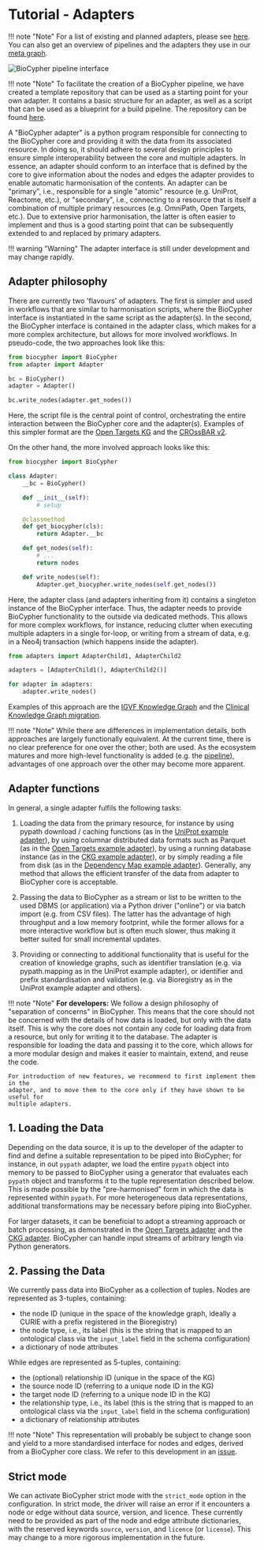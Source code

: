 # Tutorial - Adapters

!!! note "Note"
	For a list of existing and planned adapters, please see [here](adapters_info).
	You can also get an overview of pipelines and the adapters they use in our [meta
	graph](https://meta.biocypher.org).

![BioCypher pipeline interface](figure_pipeline.png)

!!! note "Note"
	To facilitate the creation of a BioCypher pipeline, we have created a template
	repository that can be used as a starting point for your own adapter. It
	contains a basic structure for an adapter, as well as a script that can be used
	as a blueprint for a build pipeline. The repository can be found
	[here](https://github.com/biocypher/project-template).

A "BioCypher adapter" is a python program responsible for connecting to the
BioCypher core and providing it with the data from its associated resource.
In doing so, it should adhere to several design principles to ensure simple
interoperability between the core and multiple adapters. In essence, an adapter
should conform to an interface that is defined by the core to give information
about the nodes and edges the adapter provides to enable automatic harmonisation
of the contents. An adapter can be "primary", i.e., responsible for a single
"atomic" resource (e.g. UniProt, Reactome, etc.), or "secondary", i.e.,
connecting to a resource that is itself a combination of multiple primary
resources (e.g. OmniPath, Open Targets, etc.). Due to extensive prior
harmonisation, the latter is often easier to implement and thus is a good
starting point that can be subsequently extended to and replaced by primary
adapters.

!!! warning "Warning"
	The adapter interface is still under development and may change rapidly.

## Adapter philosophy

There are currently two 'flavours' of adapters. The first is simpler and used in
workflows that are similar to harmonisation scripts, where the BioCypher
interface is instantiated in the same script as the adapter(s). In the second,
the BioCypher interface is contained in the adapter class, which makes for a
more complex architecture, but allows for more involved workflows. In
pseudo-code, the two approaches look like this:

```python title="Simple adapter"
from biocypher import BioCypher
from adapter import Adapter

bc = BioCypher()
adapter = Adapter()

bc.write_nodes(adapter.get_nodes())
```

Here, the script file is the central point of control, orchestrating the entire
interaction between the BioCypher core and the adapter(s). Examples of this
simpler format are the [Open Targets
KG](https://github.com/biocypher/open-targets) and the [CROssBAR
v2](https://github.com/HUBioDataLab/CROssBAR-BioCypher-Migration).

On the other hand, the more involved approach looks like this:

```python title="Adapter base class" linenums="1"
from biocypher import BioCypher

class Adapter:
    __bc = BioCypher()

    def __init__(self):
        # setup

    @classmethod
    def get_biocypher(cls):
        return Adapter.__bc

    def get_nodes(self):
        # ...
        return nodes

    def write_nodes(self):
        Adapter.get_biocypher.write_nodes(self.get_nodes())

```

Here, the adapter class (and adapters inheriting from it) contains a singleton
instance of the BioCypher interface. Thus, the adapter needs to provide
BioCypher functionality to the outside via dedicated methods. This allows for
more complex workflows, for instance, reducing clutter when executing multiple
adapters in a single for-loop, or writing from a stream of data, e.g. in a Neo4j
transaction (which happens inside the adapter).

```python title="Main script"
from adapters import AdapterChild1, AdapterChild2

adapters = [AdapterChild1(), AdapterChild2()]

for adapter in adapters:
    adapter.write_nodes()
```

Examples of this approach are the [IGVF Knowledge
Graph](https://github.com/IGVF-DACC/igvf-catalog/tree/main/data) and the
[Clinical Knowledge
Graph migration](https://github.com/biocypher/clinical-knowledge-graph).

!!! note "Note"
	While there are differences in implementation details, both approaches are
	largely functionally equivalent. At the current time, there is no clear
	preference for one over the other; both are used. As the ecosystem matures and
	more high-level functionality is added (e.g. the
	[pipeline](https://github.com/biocypher/biocypher/milestone/1)), advantages of
	one approach over the other may become more apparent.


## Adapter functions

In general, a single adapter fulfils the following tasks:

1. Loading the data from the primary resource, for instance by using pypath
download / caching functions (as in the [UniProt example
adapter](https://github.com/HUBioDataLab/CROssBAR-BioCypher-Migration)), by
using columnar distributed data formats such as Parquet (as in the [Open Targets
example adapter](https://github.com/biocypher/open-targets)), by using a running
database instance (as in the [CKG example
adapter](https://github.com/biocypher/clinical-knowledge-graph)), or by simply
reading a file from disk (as in the [Dependency Map example
adapter](https://github.com/biocypher/dependency-map)). Generally, any method
that allows the efficient transfer of the data from adapter to BioCypher core is
acceptable.

2. Passing the data to BioCypher as a stream or list to be written to the used
DBMS (or application) via a Python driver ("online") or via batch import (e.g.
from CSV files).  The latter has the advantage of high throughput and a low
memory footprint, while the former allows for a more interactive workflow but is
often much slower, thus making it better suited for small incremental updates.

3. Providing or connecting to additional functionality that is useful for the
creation of knowledge graphs, such as identifier translation (e.g. via
pypath.mapping as in the UniProt example adapter), or identifier and prefix
standardisation and validation (e.g. via Bioregistry as in the UniProt example
adapter and others).

!!! note "Note"
	**For developers:** We follow a design philosophy of "separation of concerns" in
	BioCypher. This means that the core should not be concerned with the details of
	how data is loaded, but only with the data itself. This is why the core does not
	contain any code for loading data from a resource, but only for writing it to
	the database. The adapter is responsible for loading the data and passing it to
	the core, which allows for a more modular design and makes it easier to
	maintain, extend, and reuse the code.

	For introduction of new features, we recommend to first implement them in the
	adapter, and to move them to the core only if they have shown to be useful for
	multiple adapters.


## 1. Loading the Data

Depending on the data source, it is up to the developer of the adapter to find
and define a suitable representation to be piped into BioCypher; for instance,
in out ``pypath`` adapter, we load the entire ``pypath`` object into memory to
be passed to BioCypher using a generator that evaluates each ``pypath`` object
and transforms it to the tuple representation described below. This is made
possible by the "pre-harmonised" form in which the data is represented within
``pypath``. For more heterogeneous data representations, additional
transformations may be necessary before piping into BioCypher.

For larger datasets, it can be beneficial to adopt a streaming approach or batch
processing, as demonstrated in the [Open Targets
adapter](https://github.com/biocypher/open-targets) and the [CKG
adapter](https://github.com/biocypher/clinical-knowledge-graph). BioCypher can
handle input streams of arbitrary length via Python generators.

## 2. Passing the Data

We currently pass data into BioCypher as a collection of tuples. Nodes are
represented as 3-tuples, containing:
- the node ID (unique in the space of the knowledge graph, ideally a CURIE with
  a prefix registered in the Bioregistry)
- the node type, i.e., its label (this is the string that is mapped to an
  ontological class via the `input_label` field in the schema configuration)
- a dictionary of node attributes

While edges are represented as 5-tuples, containing:
- the (optional) relationship ID (unique in the space of the KG)
- the source node ID (referring to a unique node ID in the KG)
- the target node ID (referring to a unique node ID in the KG)
- the relationship type, i.e., its label (this is the string that is mapped to
  an ontological class via the `input_label` field in the schema configuration)
- a dictionary of relationship attributes

!!! note "Note"
	This representation will probably be subject to change soon and yield to a more
	standardised interface for nodes and edges, derived from a BioCypher core class.
	We refer to this development in an
	[issue](https://github.com/orgs/biocypher/projects/1?pane=issue&itemId=23739517).

## Strict mode
We can activate BioCypher strict mode with the `strict_mode` option in the
configuration. In strict mode, the driver will raise an error if it encounters a
node or edge without data source, version, and licence. These currently need to
be provided as part of the node and edge attribute dictionaries, with the
reserved keywords `source`, `version`, and `licence` (or `license`). This may
change to a more rigorous implementation in the future.

